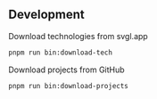 ## Development

Download technologies from svgl.app

```bash
pnpm run bin:download-tech
```

Download projects from GitHub

```bash
pnpm run bin:download-projects
```
